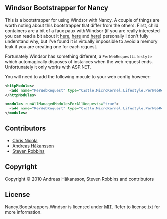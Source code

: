 ## Windsor Bootstrapper for Nancy

This is a bootstrapper for using Windsor with Nancy.  A couple of things are worth noting about this bootstrapper that differ from the others.  First, child containers are a bit of a faux paux with Windsor (if you are really interested you can read a bit about it [here][1], [here][2] and [here][3]) personally I don't fully understand why, but I've found it is virtually impossible to avoid a memory leak if you are creating one for each request.

Fortunately Windsor has something different, a `PerWebRequestLifestyle` which automagically disposes of instances when the web request ends.  Unfortunately it only works with ASP.NET.

You will need to add the following module to your web config however:

```xml
<httpModules>
  <add name="PerWebRequest" type="Castle.MicroKernel.Lifestyle.PerWebRequestLifestyleModule" />
</httpModules>

<modules runAllManagedModulesForAllRequests="true">
  <add name="PerWebRequest" type="Castle.MicroKernel.Lifestyle.PerWebRequestLifestyleModule" />
</modules>
```

[1]:http://hammett.castleproject.org/?p=296
[2]:http://kozmic.pl/2010/06/01/castle-windsor-and-child-containers/
[3]:http://kozmic.pl/2010/06/02/castle-windsor-and-child-containers-reloaded/

## Contributors

* [Chris Nicola](http://github.com/lucisferre)
* [Andreas Håkansson](http://github.com/thecodejunkie)
* [Steven Robbins](http://github.com/grumpydev)

## Copyright

Copyright © 2010 Andreas Håkansson, Steven Robbins and contributors

## License

Nancy.Bootstrappers.Windsor is licensed under [MIT](http://www.opensource.org/licenses/mit-license.php "Read more about the MIT license form"). Refer to license.txt for more information.
